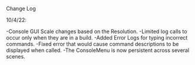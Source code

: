 Change Log

10/4/22:

-Console GUI Scale changes based on the Resolution.
-Limited log calls to occur only when they are in a build.
-Added Error Logs for typing incorrect commands.
-Fixed error that would cause command descriptions to be displayed when called.
-The ConsoleMenu is now persistent across several scenes.